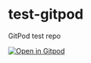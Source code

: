 # test-gitpod
GitPod test repo

[![Open in Gitpod](https://gitpod.io/button/open-in-gitpod.svg)](https://gitpod.io/#https://github.com/alexgv99/test-gitpod)
